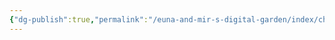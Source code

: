 ```yaml
---
{"dg-publish":true,"permalink":"/euna-and-mir-s-digital-garden/index/chlordiazepoxide-cdp-10/","tags":["template"]}
---
```


